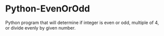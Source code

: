 # Python-EvenOrOdd
Python program that will determine if integer is even or odd, multiple of 4, or divide evenly by given number.

